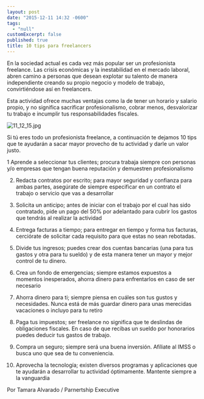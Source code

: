 ```yaml
---
layout: post
date: "2015-12-11 14:32 -0600"
tags: 
  - "null"
customExcerpt: false
published: true
title: 10 tips para freelancers
---
```



En la sociedad actual es cada vez más popular ser un profesionista freelance.
Las crisis económicas y la inestabilidad en el mercado laboral, abren camino a personas que desean explotar su talento de manera independiente creando su propio negocio y modelo de trabajo, convirtiéndose así en freelancers.

Esta actividad ofrece muchas ventajas como la de tener un horario y salario propio, y no significa sacrificar profesionalismo, cobrar menos, desvalorizar tu trabajo e incumplir tus responsabilidades fiscales.

![11_12_15.jpg]({{site.baseurl}}/img/11_12_15.jpg)

Si tú eres todo un profesionista freelance, a continuación te dejamos 10 tips que te ayudarán a sacar mayor provecho de tu actividad y darle un valor justo.

1 Aprende a seleccionar tus clientes; procura trabaja siempre con personas y/o empresas que tengan buena reputación y demuestren profesionalismo

2. Redacta contratos por escrito; para mayor seguridad y confianza para ambas partes, asegúrate de siempre especificar en un contrato el trabajo o servicio que vas a desarrollar

3. Solicita un anticipo; antes de iniciar con el trabajo por el cual has sido contratado, pide un pago del 50% por adelantado para cubrir los gastos que tendrás al realizar la actividad

4. Entrega facturas a tiempo; para entregar en tiempo y forma tus facturas, cerciórate de solicitar cada requisito para que estas no sean rebotadas.

5. Divide tus ingresos; puedes crear dos cuentas bancarias (una para tus gastos y otra para tu sueldo) y de esta manera tener un mayor y mejor control de tu dinero.

6. Crea un fondo de emergencias; siempre estamos expuestos a momentos inesperados, ahorra dinero para enfrentarlos en caso de ser necesario

7. Ahorra dinero para ti; siempre piensa en cuáles son tus gustos y necesidades. Nunca está de más guardar dinero para unas merecidas vacaciones o incluyo para tu retiro

8. Paga tus impuestos; ser freelance no significa que te deslindas de obligaciones fiscales. En caso de que recibas un sueldo por honorarios puedes deducir tus gastos de trabajo. 

9. Compra un seguro; siempre será una buena inversión. Afíliate al IMSS o busca uno que sea de tu conveniencia.

10.	 Aprovecha la tecnología; existen diversos programas y aplicaciones que te ayudarán a desarrollar tu actividad óptimamente. Mantente siempre a la vanguardia

Por Tamara Alvarado / Parnertship Executive
